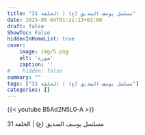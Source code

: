 ```yaml
---
title: "مسلسل يوسف الصديق (ع) | الحلقة 31"
date: 2025-05-04T01:21:13+03:00
draft: false
ShowToc: False
hiddenInHomeList: true
cover:
    image: img/5.png
    alt: 'صورة'
    caption: ''
#    hidden: false
summary: ""
tags: ["مسلسل يوسف الصديق (ع) | الحلقة 31"]
categories: []
---
```


{{< youtube B5Ad2N5L0-A >}}  
 <br>
مسلسل يوسف الصديق (ع) | الحلقة 31